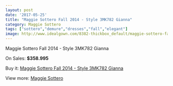 ```yaml
---
layout: post
date: '2017-05-25'
title: "Maggie Sottero Fall 2014 - Style 3MK782 Gianna"
category: Maggie Sottero
tags: ["sottero","demure","dresses","fall","elegant"]
image: http://www.idealgown.com/8382-thickbox_default/maggie-sottero-fall-2014-style-3mk782-gianna.jpg
---
```

Maggie Sottero Fall 2014 - Style 3MK782 Gianna

On Sales: **$358.995**
<a href="https://www.idealgown.com/en/maggie-sottero/3482-maggie-sottero-fall-2014-style-3mk782-gianna.html"><amp-img layout="responsive" width="600" height="600" src="//www.idealgown.com/8382-thickbox_default/maggie-sottero-fall-2014-style-3mk782-gianna.jpg" alt="Maggie Sottero Fall 2014 - Style 3MK782 Gianna 0" /></a>
<a href="https://www.idealgown.com/en/maggie-sottero/3482-maggie-sottero-fall-2014-style-3mk782-gianna.html"><amp-img layout="responsive" width="600" height="600" src="//www.idealgown.com/8384-thickbox_default/maggie-sottero-fall-2014-style-3mk782-gianna.jpg" alt="Maggie Sottero Fall 2014 - Style 3MK782 Gianna 1" /></a>
<a href="https://www.idealgown.com/en/maggie-sottero/3482-maggie-sottero-fall-2014-style-3mk782-gianna.html"><amp-img layout="responsive" width="600" height="600" src="//www.idealgown.com/8383-thickbox_default/maggie-sottero-fall-2014-style-3mk782-gianna.jpg" alt="Maggie Sottero Fall 2014 - Style 3MK782 Gianna 2" /></a>

Buy it: [Maggie Sottero Fall 2014 - Style 3MK782 Gianna](https://www.idealgown.com/en/maggie-sottero/3482-maggie-sottero-fall-2014-style-3mk782-gianna.html "Maggie Sottero Fall 2014 - Style 3MK782 Gianna")

View more: [Maggie Sottero](https://www.idealgown.com/en/45-maggie-sottero "Maggie Sottero")